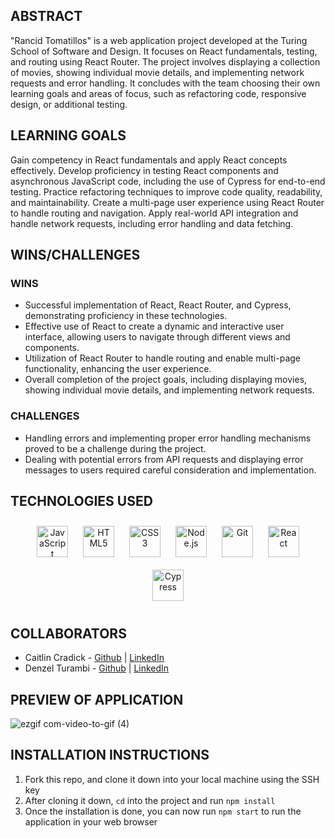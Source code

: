 ## ABSTRACT
"Rancid Tomatillos" is a web application project developed at the Turing School of Software and Design. It focuses on React fundamentals, testing, and routing using React Router. The project involves displaying a collection of movies, showing individual movie details, and implementing network requests and error handling. It concludes with the team choosing their own learning goals and areas of focus, such as refactoring code, responsive design, or additional testing.

## LEARNING GOALS
Gain competency in React fundamentals and apply React concepts effectively.
Develop proficiency in testing React components and asynchronous JavaScript code, including the use of Cypress for end-to-end testing.
Practice refactoring techniques to improve code quality, readability, and maintainability.
Create a multi-page user experience using React Router to handle routing and navigation.
Apply real-world API integration and handle network requests, including error handling and data fetching.

## WINS/CHALLENGES 
### WINS
- Successful implementation of React, React Router, and Cypress, demonstrating proficiency in these technologies.
- Effective use of React to create a dynamic and interactive user interface, allowing users to navigate through different views and components.
- Utilization of React Router to handle routing and enable multi-page functionality, enhancing the user experience.
- Overall completion of the project goals, including displaying movies, showing individual movie details, and implementing network requests.

### CHALLENGES
- Handling errors and implementing proper error handling mechanisms proved to be a challenge during the project.
- Dealing with potential errors from API requests and displaying error messages to users required careful consideration and implementation.

## TECHNOLOGIES USED 
<div align="center">  
<a href="https://www.javascript.com/" target="_blank"><img style="margin: 10px" src="https://profilinator.rishav.dev/skills-assets/javascript-original.svg" alt="JavaScript" height="50" /></a>  
<a href="https://en.wikipedia.org/wiki/HTML5" target="_blank"><img style="margin: 10px" src="https://profilinator.rishav.dev/skills-assets/html5-original-wordmark.svg" alt="HTML5" height="50" /></a>  
<a href="https://www.w3schools.com/css/" target="_blank"><img style="margin: 10px" src="https://profilinator.rishav.dev/skills-assets/css3-original-wordmark.svg" alt="CSS3" height="50" /></a>   
<a href="https://nodejs.org/" target="_blank"><img style="margin: 10px" src="https://profilinator.rishav.dev/skills-assets/nodejs-original-wordmark.svg" alt="Node.js" height="50" /></a>  
<a href="https://github.com/" target="_blank"><img style="margin: 10px" src="https://profilinator.rishav.dev/skills-assets/git-scm-icon.svg" alt="Git" height="50" /></a>  
<a href="https://react.dev/" target="_blank"><img style="margin: 10px" src="https://profilinator.rishav.dev/skills-assets/react-original-wordmark.svg" alt="React" height="50" /></a>  
<a href="https://docs.cypress.io/guides/overview/why-cypress" target="_blank"><img style="margin: 10px" src="https://encrypted-tbn0.gstatic.com/images?q=tbn:ANd9GcQoXfntUBC8eXPGA7V8dQp74I5Xofeze3tnRua5hKQkd0ofyH0cy5mJm3_Y-zPhHO2ty9k&usqp=CAU" alt="Cypress" height="50" /></a>  
</div>

</td><td valign="top" width="33%">

## COLLABORATORS
- Caitlin Cradick - [Github](https://github.com/caitlincradick) | [LinkedIn](https://www.linkedin.com/in/caitlincradick/)
- Denzel Turambi - [Github](https://github.com/Denzel-Turambi) | [LinkedIn](https://www.linkedin.com/in/denzel-turambi-71a298267/)

## PREVIEW OF APPLICATION
![ezgif com-video-to-gif (4)](https://user-images.githubusercontent.com/122255250/253780634-e0a4f94b-0de6-4823-b2d0-3a26f24675b5.gif)

## INSTALLATION INSTRUCTIONS
1. Fork this repo, and clone it down into your local machine using the SSH key
2. After cloning it down, `cd` into the project and run `npm install`
3. Once the installation is done, you can now run `npm start` to run the application in your web browser



